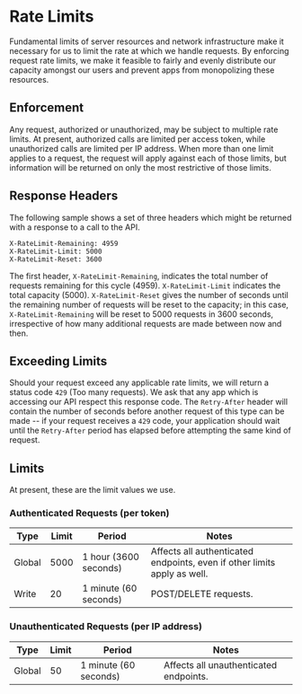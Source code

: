 # Rate Limits

Fundamental limits of server resources and network infrastructure make it necessary for us to limit the rate at which we handle requests. By enforcing request rate limits, we make it feasible to fairly and evenly distribute our capacity amongst our users and prevent apps from monopolizing these resources.

## Enforcement

Any request, authorized or unauthorized, may be subject to multiple rate limits. At present, authorized calls are limited per access token, while unauthorized calls are limited per IP address. When more than one limit applies to a request, the request will apply against each of those limits, but information will be returned on only the most restrictive of those limits.

## Response Headers

The following sample shows a set of three headers which might be returned with a response to a call to the API.

```
X-RateLimit-Remaining: 4959
X-RateLimit-Limit: 5000
X-RateLimit-Reset: 3600
```

The first header, ```X-RateLimit-Remaining```, indicates the total number of requests remaining for this cycle (4959). ```X-RateLimit-Limit``` indicates the total capacity (5000). ```X-RateLimit-Reset``` gives the number of seconds until the remaining number of requests will be reset to the capacity; in this case, ```X-RateLimit-Remaining``` will be reset to 5000 requests in 3600 seconds, irrespective of how many additional requests are made between now and then.

## Exceeding Limits

Should your request exceed any applicable rate limits, we will return a status code ```429``` (Too many requests). We ask that any app which is accessing our API respect this response code. The ```Retry-After``` header will contain the number of seconds before another request of this type can be made -- if your request receives a ```429``` code, your application should wait until the ```Retry-After``` period has elapsed before attempting the same kind of request.

## Limits

At present, these are the limit values we use.

### Authenticated Requests (per token)


<table>
    <thead>
        <tr>
            <th>Type</th>
            <th>Limit</th>
            <th>Period</th>
            <th>Notes</th>
        </tr>
    </thead>
    <tbody>
        <tr>
            <td>Global</td>
            <td>5000</td>
            <td>1 hour (3600 seconds)</td>
            <td>Affects all authenticated endpoints, even if other limits apply as well.</td>
        </tr>
        <tr>
            <td>Write</td>
            <td>20</td>
            <td>1 minute (60 seconds)</td>
            <td>POST/DELETE requests.</td>
        </tr>
    </tbody>
</table>

### Unauthenticated Requests (per IP address)


<table>
    <thead>
        <tr>
            <th>Type</th>
            <th>Limit</th>
            <th>Period</th>
            <th>Notes</th>
        </tr>
    </thead>
    <tbody>
        <tr>
            <td>Global</td>
            <td>50</td>
            <td>1 minute (60 seconds)</td>
            <td>Affects all unauthenticated endpoints.</td>
        </tr>
    </tbody>
</table>
